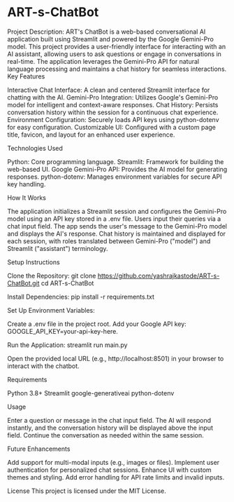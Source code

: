 # ART-s-ChatBot
Project Description:
ART's ChatBot is a web-based conversational AI application built using Streamlit and powered by the Google Gemini-Pro model. This project provides a user-friendly interface for interacting with an AI assistant, allowing users to ask questions or engage in conversations in real-time. The application leverages the Gemini-Pro API for natural language processing and maintains a chat history for seamless interactions.
Key Features

Interactive Chat Interface: A clean and centered Streamlit interface for chatting with the AI.
Gemini-Pro Integration: Utilizes Google's Gemini-Pro model for intelligent and context-aware responses.
Chat History: Persists conversation history within the session for a continuous chat experience.
Environment Configuration: Securely loads API keys using python-dotenv for easy configuration.
Customizable UI: Configured with a custom page title, favicon, and layout for an enhanced user experience.

Technologies Used

Python: Core programming language.
Streamlit: Framework for building the web-based UI.
Google Gemini-Pro API: Provides the AI model for generating responses.
python-dotenv: Manages environment variables for secure API key handling.

How It Works

The application initializes a Streamlit session and configures the Gemini-Pro model using an API key stored in a .env file.
Users input their queries via a chat input field.
The app sends the user's message to the Gemini-Pro model and displays the AI's response.
Chat history is maintained and displayed for each session, with roles translated between Gemini-Pro ("model") and Streamlit ("assistant") terminology.

Setup Instructions

Clone the Repository:
git clone https://github.com/yashrajkastode/ART-s-ChatBot.git
cd ART-s-ChatBot


Install Dependencies:
pip install -r requirements.txt


Set Up Environment Variables:

Create a .env file in the project root.
Add your Google API key: GOOGLE_API_KEY=your-api-key-here.


Run the Application:
streamlit run main.py


Open the provided local URL (e.g., http://localhost:8501) in your browser to interact with the chatbot.


Requirements

Python 3.8+
Streamlit
google-generativeai
python-dotenv

Usage

Enter a question or message in the chat input field.
The AI will respond instantly, and the conversation history will be displayed above the input field.
Continue the conversation as needed within the same session.

Future Enhancements

Add support for multi-modal inputs (e.g., images or files).
Implement user authentication for personalized chat sessions.
Enhance UI with custom themes and styling.
Add error handling for API rate limits and invalid inputs.

License
This project is licensed under the MIT License.
